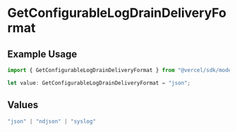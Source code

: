 # GetConfigurableLogDrainDeliveryFormat

## Example Usage

```typescript
import { GetConfigurableLogDrainDeliveryFormat } from "@vercel/sdk/models/getconfigurablelogdrainop.js";

let value: GetConfigurableLogDrainDeliveryFormat = "json";
```

## Values

```typescript
"json" | "ndjson" | "syslog"
```